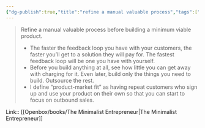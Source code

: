 ```yaml
---
{"dg-publish":true,"title":"refine a manual valuable process","tags":["quotes"],"date":"2024-04-02T09:04:13+03:00","modified_at":"2024-07-25T11:29:38+03:00","aliases":"refine a manual valuable process","dg-path":"/quotes/202404020907.md","permalink":"/quotes/202404020907/","dgPassFrontmatter":true}
---
```



> Refine a manual valuable process before building a minimum viable product.
> - The faster the feedback loop you have with your customers, the faster you’ll get to a solution they will pay for. The fastest feedback loop will be one you have with yourself.
> - Before you build anything at all, see how little you can get away with charging for it. Even later, build only the things you need to build. Outsource the rest.
> - I define “product-market fit” as having repeat customers who sign up and use your product on their own so that you can start to focus on outbound sales. 


Link:: [[Openbox/books/The Minimalist Entrepreneur\|The Minimalist Entrepreneur]]
